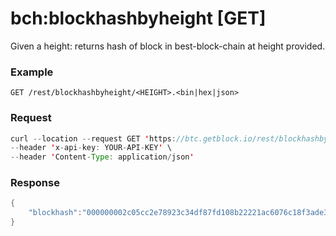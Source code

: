 # bch:blockhashbyheight \[GET\]

Given a height: returns hash of block in best-block-chain at height
provided.

### Example

`GET /rest/blockhashbyheight/<HEIGHT>.<bin|hex|json>`

### Request

``` java
curl --location --request GET 'https://btc.getblock.io/rest/blockhashbyheight/10.json' \
--header 'x-api-key: YOUR-API-KEY' \
--header 'Content-Type: application/json'
```

### Response

``` java
{
    "blockhash":"000000002c05cc2e78923c34df87fd108b22221ac6076c18f3ade378a4d915e9"
}
```

